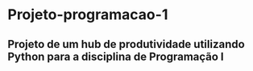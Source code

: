 # Projeto-programacao-1

## Projeto de um hub de produtividade utilizando Python para a disciplina de Programação I
